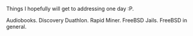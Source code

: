 Things I hopefully will get to addressing one day :P.

Audiobooks. 
Discovery Duathlon.
Rapid Miner.
FreeBSD Jails.
FreeBSD in general.
